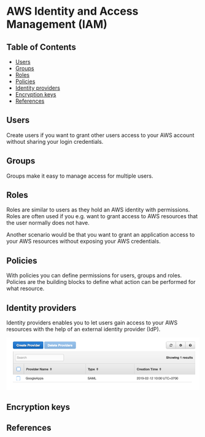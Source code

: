 # AWS Identity and Access Management (IAM)


## Table of Contents
<!-- START doctoc generated TOC please keep comment here to allow auto update -->
<!-- DON'T EDIT THIS SECTION, INSTEAD RE-RUN doctoc TO UPDATE -->


- [Users](#users)
- [Groups](#groups)
- [Roles](#roles)
- [Policies](#policies)
- [Identity providers](#identity-providers)
- [Encryption keys](#encryption-keys)
- [References](#references)

<!-- END doctoc generated TOC please keep comment here to allow auto update -->


## Users

Create users if you want to grant other users access to your AWS account without sharing your login credentials.

## Groups

Groups make it easy to manage access for multiple users.

## Roles

Roles are similar to users as they hold an AWS identity with permissions.
Roles are often used if you e.g. want to grant access to AWS resources that the user normally does not have.

Another scenario would be that you want to grant an application access to your AWS resources without exposing your AWS credentials.

## Policies

With policies you can define permissions for users, groups and roles.
Policies are the building blocks to define what action can be performed for what resource.

## Identity providers

Identity providers enables you to let users gain access to your AWS resources with the help of an external identity provider (IdP).

<div align="center"><img src="assets/identity-providers.png" width="750"></div>

## Encryption keys


## References
